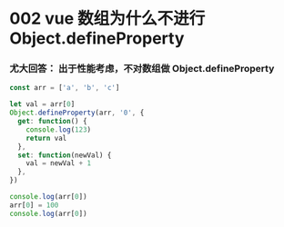 # 002 vue 数组为什么不进行 Object.defineProperty

### 尤大回答： 出于性能考虑，不对数组做 Object.defineProperty
```js
const arr = ['a', 'b', 'c']

let val = arr[0]
Object.defineProperty(arr, '0', {
  get: function() {
    console.log(123)
    return val
  },
  set: function(newVal) {
    val = newVal + 1
  },
})

console.log(arr[0])
arr[0] = 100
console.log(arr[0])
```
